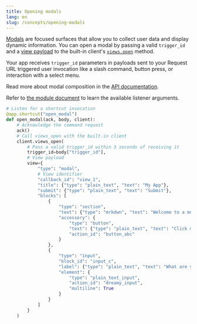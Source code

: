 ```yaml
---
title: Opening modals
lang: en
slug: /concepts/opening-modals
---
```


[Modals](/surfaces/modals) are focused surfaces that allow you to collect user data and display dynamic information. You can open a modal by passing a valid `trigger_id` and a [view payload](/reference/interaction-payloads/view-interactions-payload/#view_submission) to the built-in client's [`views.open`](/reference/methods/views.open/) method. 

Your app receives `trigger_id` parameters in payloads sent to your Request URL triggered user invocation like a slash command, button press, or interaction with a select menu.

Read more about modal composition in the [API documentation](/surfaces/modals#composing_views).

Refer to [the module document](https://docs.slack.dev/bolt-python/api-docs/slack_bolt/kwargs_injection/args.html) to learn the available listener arguments.

```python
# Listen for a shortcut invocation
@app.shortcut("open_modal")
def open_modal(ack, body, client):
    # Acknowledge the command request
    ack()
    # Call views_open with the built-in client
    client.views_open(
        # Pass a valid trigger_id within 3 seconds of receiving it
        trigger_id=body["trigger_id"],
        # View payload
        view={
            "type": "modal",
            # View identifier
            "callback_id": "view_1",
            "title": {"type": "plain_text", "text": "My App"},
            "submit": {"type": "plain_text", "text": "Submit"},
            "blocks": [
                {
                    "type": "section",
                    "text": {"type": "mrkdwn", "text": "Welcome to a modal with _blocks_"},
                    "accessory": {
                        "type": "button",
                        "text": {"type": "plain_text", "text": "Click me!"},
                        "action_id": "button_abc"
                    }
                },
                {
                    "type": "input",
                    "block_id": "input_c",
                    "label": {"type": "plain_text", "text": "What are your hopes and dreams?"},
                    "element": {
                        "type": "plain_text_input",
                        "action_id": "dreamy_input",
                        "multiline": True
                    }
                }
            ]
        }
    )
```
